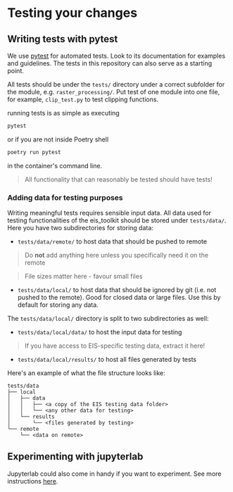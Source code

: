 # Testing your changes

## Writing tests with pytest

We use [pytest](https://docs.pytest.org/) for automated tests. Look to its documentation for examples and guidelines.
The tests in this repository can also serve as a starting point.

All tests should be under the `tests/` directory under a correct subfolder for the module, e.g. `raster_processing/`. Put test of one module into one file, for example, `clip_test.py` to test clipping functions.

running tests is as simple as executing
```bash
pytest
```

or if you are not inside Poetry shell
```bash
poetry run pytest
```
in the container's command line.

> All functionality that can reasonably be tested should have tests!

### Adding data for testing purposes

Writing meaningful tests requires sensible input data. All data used for testing functionalities of the eis_toolkit
should be stored under `tests/data/`. Here you have two subdirectories for storing data:
- `tests/data/remote/` to host data that should be pushed to remote
> Do **not** add anything here unless you specifically need it on the remote

> File sizes matter here - favour small files
- `tests/data/local/` to host data that should be ignored by git (i.e. not pushed to the remote). Good for closed data or large files. Use this by default for storing any data.

The `tests/data/local/` directory is split to two subdirectories as well:
- `tests/data/local/data/` to host the input data for testing
> If you have access to EIS-specific testing data, extract it here!
- `tests/data/local/results/` to host all files generated by tests

Here's an example of what the file structure looks like:
```
tests/data
├── local
│   ├── data
│   │   ├── <a copy of the EIS testing data folder>
│   │   └── <any other data for testing>
│   └── results
│       └── <files generated by testing>
└── remote
    └── <data on remote>
```

## Experimenting with jupyterlab

Jupyterlab could also come in handy if you want to experiment. See more instructions [here](./using_jupyterlab.md).
